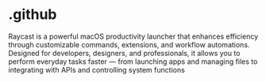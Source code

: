 # .github
Raycast is a powerful macOS productivity launcher that enhances efficiency through customizable commands, extensions, and workflow automations. Designed for developers, designers, and professionals, it allows you to perform everyday tasks faster — from launching apps and managing files to integrating with APIs and controlling system functions 
